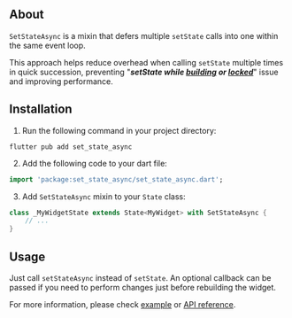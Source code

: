## About

`SetStateAsync` is a mixin that defers multiple `setState` calls into one within the same event loop.

This approach helps reduce overhead when calling `setState` multiple times in quick succession, preventing "***setState while [building](https://www.google.com/search?q=setState()+or+markNeedsBuild()+called+during+build) or [locked](https://www.google.com/search?q=setState()+or+markNeedsBuild()+called+when+widget+tree+was+locked)***" issue and improving performance.

## Installation

1. Run the following command in your project directory:
```shell
flutter pub add set_state_async
```
2. Add the following code to your dart file:
```dart
import 'package:set_state_async/set_state_async.dart';
```
3. Add `SetStateAsync` mixin to your `State` class:
```dart
class _MyWidgetState extends State<MyWidget> with SetStateAsync {
	// ...
}
```

## Usage

Just call `setStateAsync` instead of `setState`. An optional callback can be passed if you need to perform changes just before rebuilding the widget.

For more information, please check [example](https://pub.dev/packages/set_state_async/example) or [API reference](https://pub.dev/documentation/set_state_async/latest/set_state_async/SetStateAsync/setStateAsync.html).